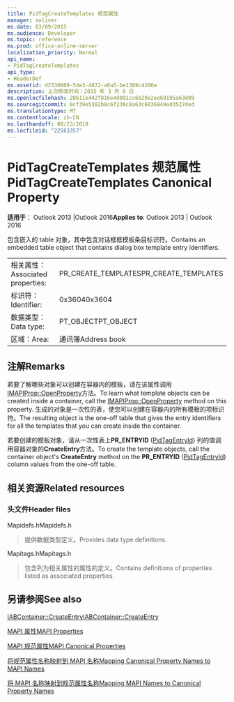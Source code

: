 ```yaml
---
title: PidTagCreateTemplates 规范属性
manager: soliver
ms.date: 03/09/2015
ms.audience: Developer
ms.topic: reference
ms.prod: office-online-server
localization_priority: Normal
api_name:
- PidTagCreateTemplates
api_type:
- HeaderDef
ms.assetid: d2530009-5de3-4872-a0a5-be1389c4206e
description: 上次修改时间：2015 年 3 月 9 日
ms.openlocfilehash: 28611e442f816e4d091cc6b29e2ee69195a63d09
ms.sourcegitcommit: 0cf39e5382b8c6f236c8a63c6036849ed3527ded
ms.translationtype: MT
ms.contentlocale: zh-CN
ms.lasthandoff: 08/23/2018
ms.locfileid: "22563357"
---
```

# <a name="pidtagcreatetemplates-canonical-property"></a><span data-ttu-id="c7de5-103">PidTagCreateTemplates 规范属性</span><span class="sxs-lookup"><span data-stu-id="c7de5-103">PidTagCreateTemplates Canonical Property</span></span>

  
  
<span data-ttu-id="c7de5-104">**适用于**： Outlook 2013 |Outlook 2016</span><span class="sxs-lookup"><span data-stu-id="c7de5-104">**Applies to**: Outlook 2013 | Outlook 2016</span></span> 
  
<span data-ttu-id="c7de5-105">包含嵌入的 table 对象，其中包含对话框框模板条目标识符。</span><span class="sxs-lookup"><span data-stu-id="c7de5-105">Contains an embedded table object that contains dialog box template entry identifiers.</span></span> 
  
|||
|:-----|:-----|
|<span data-ttu-id="c7de5-106">相关属性：</span><span class="sxs-lookup"><span data-stu-id="c7de5-106">Associated properties:</span></span>  <br/> |<span data-ttu-id="c7de5-107">PR_CREATE_TEMPLATES</span><span class="sxs-lookup"><span data-stu-id="c7de5-107">PR_CREATE_TEMPLATES</span></span>  <br/> |
|<span data-ttu-id="c7de5-108">标识符：</span><span class="sxs-lookup"><span data-stu-id="c7de5-108">Identifier:</span></span>  <br/> |<span data-ttu-id="c7de5-109">0x3604</span><span class="sxs-lookup"><span data-stu-id="c7de5-109">0x3604</span></span>  <br/> |
|<span data-ttu-id="c7de5-110">数据类型：</span><span class="sxs-lookup"><span data-stu-id="c7de5-110">Data type:</span></span>  <br/> |<span data-ttu-id="c7de5-111">PT_OBJECT</span><span class="sxs-lookup"><span data-stu-id="c7de5-111">PT_OBJECT</span></span>  <br/> |
|<span data-ttu-id="c7de5-112">区域：</span><span class="sxs-lookup"><span data-stu-id="c7de5-112">Area:</span></span>  <br/> |<span data-ttu-id="c7de5-113">通讯簿</span><span class="sxs-lookup"><span data-stu-id="c7de5-113">Address book</span></span>  <br/> |
   
## <a name="remarks"></a><span data-ttu-id="c7de5-114">注解</span><span class="sxs-lookup"><span data-stu-id="c7de5-114">Remarks</span></span>

<span data-ttu-id="c7de5-115">若要了解哪些对象可以创建在容器内的模板，请在该属性调用[IMAPIProp::OpenProperty](imapiprop-openproperty.md)方法。</span><span class="sxs-lookup"><span data-stu-id="c7de5-115">To learn what template objects can be created inside a container, call the [IMAPIProp::OpenProperty](imapiprop-openproperty.md) method on this property.</span></span> <span data-ttu-id="c7de5-116">生成的对象是一次性的表，使您可以创建在容器内的所有模板的项标识符。</span><span class="sxs-lookup"><span data-stu-id="c7de5-116">The resulting object is the one-off table that gives the entry identifiers for all the templates that you can create inside the container.</span></span> 
  
<span data-ttu-id="c7de5-117">若要创建的模板对象，请从一次性表上**PR_ENTRYID** ([PidTagEntryId](pidtagentryid-canonical-property.md)) 列的值调用容器对象的**CreateEntry**方法。</span><span class="sxs-lookup"><span data-stu-id="c7de5-117">To create the template objects, call the container object's **CreateEntry** method on the **PR_ENTRYID** ([PidTagEntryId](pidtagentryid-canonical-property.md)) column values from the one-off table.</span></span>
  
## <a name="related-resources"></a><span data-ttu-id="c7de5-118">相关资源</span><span class="sxs-lookup"><span data-stu-id="c7de5-118">Related resources</span></span>

### <a name="header-files"></a><span data-ttu-id="c7de5-119">头文件</span><span class="sxs-lookup"><span data-stu-id="c7de5-119">Header files</span></span>

<span data-ttu-id="c7de5-120">Mapidefs.h</span><span class="sxs-lookup"><span data-stu-id="c7de5-120">Mapidefs.h</span></span>
  
> <span data-ttu-id="c7de5-121">提供数据类型定义。</span><span class="sxs-lookup"><span data-stu-id="c7de5-121">Provides data type definitions.</span></span>
    
<span data-ttu-id="c7de5-122">Mapitags.h</span><span class="sxs-lookup"><span data-stu-id="c7de5-122">Mapitags.h</span></span>
  
> <span data-ttu-id="c7de5-123">包含列为相关属性的属性的定义。</span><span class="sxs-lookup"><span data-stu-id="c7de5-123">Contains definitions of properties listed as associated properties.</span></span>
    
## <a name="see-also"></a><span data-ttu-id="c7de5-124">另请参阅</span><span class="sxs-lookup"><span data-stu-id="c7de5-124">See also</span></span>



[<span data-ttu-id="c7de5-125">IABContainer::CreateEntry</span><span class="sxs-lookup"><span data-stu-id="c7de5-125">IABContainer::CreateEntry</span></span>](iabcontainer-createentry.md)


[<span data-ttu-id="c7de5-126">MAPI 属性</span><span class="sxs-lookup"><span data-stu-id="c7de5-126">MAPI Properties</span></span>](mapi-properties.md)
  
[<span data-ttu-id="c7de5-127">MAPI 规范属性</span><span class="sxs-lookup"><span data-stu-id="c7de5-127">MAPI Canonical Properties</span></span>](mapi-canonical-properties.md)
  
[<span data-ttu-id="c7de5-128">将规范属性名称映射到 MAPI 名称</span><span class="sxs-lookup"><span data-stu-id="c7de5-128">Mapping Canonical Property Names to MAPI Names</span></span>](mapping-canonical-property-names-to-mapi-names.md)
  
[<span data-ttu-id="c7de5-129">将 MAPI 名称映射到规范属性名称</span><span class="sxs-lookup"><span data-stu-id="c7de5-129">Mapping MAPI Names to Canonical Property Names</span></span>](mapping-mapi-names-to-canonical-property-names.md)

